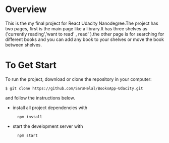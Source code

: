 <h1>Overview</h1>
This is the my final project for React Udacity Nanodegree.The project has two pages, first is the main page like a library.It has three shelves as ('currently reading','want to read' , read' ).the other page is for searching for different books and you can add any book to your shelves or move the book between shelves. 

<h1>To Get Start</h1>
To run the project, download or clone the repository in your computer:

    $ git clone https://github.com/SaraHelal/BooksApp-Udacity.git

and follow the instructions below.

* install all project dependencies with 

        npm install
* start the development server with 

        npm start
